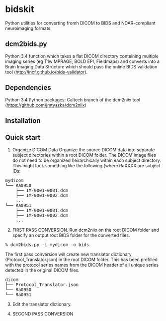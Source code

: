 # bidskit
Python utilities for converting fromh DICOM to BIDS and NDAR-compliant neuroimaging formats.

## dcm2bids.py
Python 3.4 function which takes a flat DICOM directory containing multiple imaging series (eg T1w MPRAGE, BOLD EPI, Fieldmaps)
and converts into a Brain Imaging Data Structure which should pass the online BIDS validation tool (http://incf.github.io/bids-validator).

## Dependencies
Python 3.4
Python packages:
Caltech branch of the dcm2niix tool (https://github.com/jmtyszka/dcm2niix)

## Installation

## Quick start

1. Organize DICOM Data
Organize the source DICOM data into separate subject directories within a root DICOM folder. The DICOM image files do not need to be organized heirarchically within each subject directory. This might look something like the following (where RaXXXX are subject IDs:

<pre>
mydicom
└── Ra0950
    ├── IM-0001-0001.dcm
    ├── IM-0001-0002.dcm
    ...
└── Ra0951
    ├── IM-0001-0001.dcm
    ├── IM-0001-0002.dcm
    ...
</pre>

2. FIRST PASS CONVERSION. Run dcm2niix on the root DICOM folder and specify an output root BIDS folder for the converted files.

<pre>
% dcm2bids.py -i mydicom -o bids
</pre>

The first pass conversion will create new translator dictionary (Protocol_Translator.json) in the root DICOM folder. This has been prefilled with the protocol series names from the DICOM header of all unique series detected in the original DICOM files.

<pre>
dicom
├── Protocol_Translator.json
└── Ra0950
└── Ra0951
</pre>

3. Edit the translator dictionary. 

4. SECOND PASS CONVERSION
